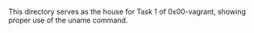 This directory serves as the house for Task 1 of 0x00-vagrant, showing proper use of the uname command.
